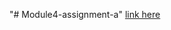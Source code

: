 "# Module4-assignment-a" 
[link here](file:///C:/Users/nicho/OneDrive/Web%20design/Module%204/Module%204%20solution/module%204%20asignment%20solution/module4a.html)
